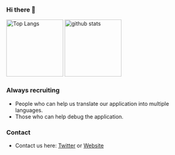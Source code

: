 ### Hi there 👋

<p align="left"> 
  <img alt="Top Langs" height="150px" src="https://github-readme-stats.vercel.app/api/top-langs/?username=XyLe-GBP&layout=compact&show_icons=true&theme=onedark" />
  <img alt="github stats" height="150px" src="https://github-readme-stats.vercel.app/api?username=XyLe-GBP&theme=onedark&show_icons=ture" />
</p>

### Always recruiting

- People who can help us translate our application into multiple languages.
- Those who can help debug the application.

### Contact

- Contact us here: [Twitter](https://twitter.com/X1LeP) or [Website](https://xyle-official.com/contact)

<!--
**XyLe-GBP/XyLe-GBP** is a ✨ _special_ ✨ repository because its `README.md` (this file) appears on your GitHub profile.

Here are some ideas to get you started:

- 🔭 I’m currently working on ...
- 🌱 I’m currently learning ...
- 👯 I’m looking to collaborate on ...
- 🤔 I’m looking for help with ...
- 💬 Ask me about ...
- 📫 How to reach me: ...
- 😄 Pronouns: ...
- ⚡ Fun fact: ...
-->

